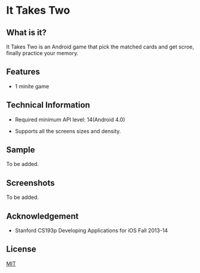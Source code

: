 # It Takes Two

## What is it?

It Takes Two is an Android game that pick the matched cards and get scroe, finally practice your memory.

## Features

* 1 minite game

## Technical Information

* Required minimum API level: 14(Android 4.0)

* Supports all the screens sizes and density.

## Sample

To be added.

## Screenshots

To be added.

## Acknowledgement

* Stanford CS193p Developing Applications for iOS Fall 2013-14

## License

[MIT](./LICENSE)
